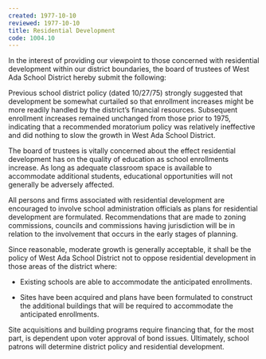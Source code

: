 ```yaml
---
created: 1977-10-10
reviewed: 1977-10-10
title: Residential Development
code: 1004.10
---
```



In the interest of providing our viewpoint to those concerned with residential development within our district boundaries, the board of trustees of West Ada School District hereby submit the following:

Previous school district policy (dated 10/27/75) strongly suggested that development be somewhat curtailed so that enrollment increases might be more readily handled by the district’s financial resources. Subsequent enrollment increases remained unchanged from those prior to 1975, indicating that a recommended moratorium policy was relatively ineffective and did nothing to slow the growth in West Ada School District.

The board of trustees is vitally concerned about the effect residential development has on the quality of education as school enrollments increase. As long as adequate classroom space is available to accommodate additional students, educational opportunities will not generally be adversely affected.

All persons and firms associated with residential development are encouraged to involve school administration officials as plans for residential development are formulated. Recommendations that are made to zoning commissions, councils and commissions having jurisdiction will be in relation to the involvement that occurs in the early stages of planning.

Since reasonable, moderate growth is generally acceptable, it shall be the policy of West Ada School District not to oppose residential development in those areas of the district where:


- Existing schools are able to accommodate the anticipated enrollments.


- Sites have been acquired and plans have been formulated to construct the additional buildings that will be required to accommodate the anticipated enrollments.

Site acquisitions and building programs require financing that, for the most part, is dependent upon voter approval of bond issues. Ultimately, school patrons will determine district policy and residential development.

